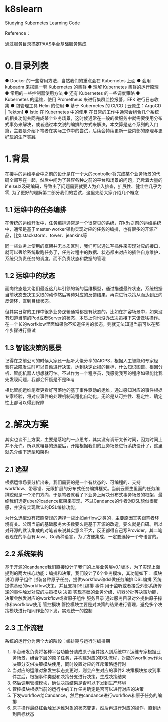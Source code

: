 # k8slearn
Studying Kubernetes Learning Code

Reference：

通过服务目录搞定PAAS平台基础服务集成
# 0.目录列表
● Docker 的一些常用方法，当然我们的重点会在 Kubernetes 上面
● 会用 kubeadm 来搭建一套 Kubernetes 的集群
● 理解 Kubernetes 集群的运行原理 
● 常用的一些控制器使用方法
● 还有 Kubernetes 的一些调度策略
● Kubernetes 的运维，使用 Prometheus 来进行集群监控报警，EFK 进行日志收集
● 包管理工具 Helm 的使用
● 基于 Kubernetes 的 CI/CD [ 云原生：ArgoCD | Tekton]
● Istio 在 Kubernetes 中的使用
在日常的工作中通常会组合几个系统的相关功能共同完成某个业务场景，这时候通常在一般的微服务中就需要使用分布式事务来解决，或者通过本文说的编排的方式来解决，本文算是这个系列的入门篇，主要是介绍下笔者在实际工作中的尝试，后续会持续更新一些内部的原理与更好玩的生产实践
# 1.背景
在接手的运维平台中之前的设计是在一个大的controller将完成某个业务场景的代码全部写在一起，然后中间为了兼容各种之前的平台和场景的问题，充斥着大量的if else以及硬编码，导致出了问题需要就要人为介入排查，扩展性、健壮性几乎为零, 为了更好的理解第二部分我们的尝试，这里先给大家介绍几个概念
## 1.1 运维中的任务编排
在传统的运维开发中，任务编排通常是一个很常见的系统，在k8s之前的运维系统中，通常是基于master-worker架构实现对应的任务的编排，也有很多的开源产品，比如stackstorm、tower、jeankins等

同一些业务上使用的框架并无本质区别，我们可以通过写插件来实现对应的接口，就可以丢给系统取跑任务了，任务过程中的数据、状态都由对应的插件自身维护，系统只负责任务的调度，而不负责状态和数据的管理
## 1.2 运维中的状态
面向终态是大佬们最近这几年引领的新的运维模型，通过描述最终状态，系统根据当前状态去决策采取的动作然后等待对应的反馈结果，再次进行决策从而达到正向反馈环，直到目标状态。

但其实日常的工作中很多业务逻辑通常都是有状态的。比如在扩容场景中，如果没有知道当前的Pod或者Server的状态，本质上你也没办法决策接下来该做啥操作。在一个长的worfklow里面如果你不知道任务的状态，则就无法知道当前可以在那个步骤进行重试
## 1.3 智能决策的愿景
记得在之前公司的时候大家还一起听大佬分享的AIOPS，根据人工智能和专家经验在故障发生时可以自动进行决策，达到快速止损的目标，什么知识图谱、根因分析、智能机器人想想就可怕。不过作为一个程序员，我感觉我写的程序如果能比我先发现问题，我都会怀疑是不是Bug

相比智能运维笔者更看好可落地的基于事件驱动的运维，通过感知对应的事件根据专家经验，将对应事件的处理机制流程化自动化，无论是从可控性、稳定性、确定性上都可以得到保障
# 2.解决方案
其实也谈不上方案，主要是落地的一点思考，其实没有调研太长时间，因为时间上并不允许。所以就粗暴的选型后，开始根据我们的业务场景进行系统设计了，这里就先介绍下选型和架构
## 2.1 选型
根据运维场景分析出来，我们需要的是一个有状态的、可编程的、支持workflow、带容错、无限扩展的分布式任务编排框架。当前云原生里面的任务编排貌似是一个冷门方向，于是笔者就看了下业务上解决分布式事务场景的框架，最终我们选定uber的cadence框架来实现，不过Candance的作者对DSL貌似很反感，并没有实现默认的DSL编排功能。

为什么选型没有按照常规的选择一些比如airflow之类的，主要原因其实跟笔者环境有关。公司当前的基础服务大多数要么是基于开源的改造，要么就是自研。所以对开源的默认集成的对笔者来说其实意义不大，反正都得自己写Provider。其二笔者现在的平台有Java、Go两种语言，为了方便集成，一定要选择一个夸语言的。
## 2.2 系统架构

基于开源的candance我们直接设计了我们的上层业务层v0.1版本，为了实现上面提到的两大核心功能：编排和决策，我们设计了6个业务模块，其功能如下：
模块	    说明 
原子组件	 封装各种原子任务，提供workflow和dsl做任务编排 
DSL编排	    系统提供基础的workflow决策，并且支持DSL编排 
事件	    用于监听或者接受外部系统传递的事件触发对应的决策模块 
决策	    实现基础的业务分级、机器分批等决策功能，决策会触发对应的workflow或者原子组件 
服务目录	通过服务目录对外提供原子操作和worfklow使用 
管控模块	管控模块主要是对决策的结果进行管理，避免多个决策模块进行相同作业的下发，实现统一的控制 
## 2.3 工作流程

系统的运行分为两个大的阶段：编排期与运行时编排期
1. 平台研发负责将各种平台功能分装成原子组件接入到系统中2.运维专家根据业务场景，组合下层的原子任务，并构建对应的DSL流程，对应的worfklow作为决策分支供决策模块使用，同时设置对应的互斥策略运行时
2. 当对应的运维对象发生状态变更时，则会产生对应的事件2.决策模块接收到事件之后，根据事件类型和决策分支进行决策，生成决策结果
3. 然后调用管控模块，确认决策结果是否可以下发到生产环境
4. 管控模块根据当前的运行中的工作任务确定是否可以进行对应的决策
5. 下发workflow给Candance，然后由candance进行workflow和原子任务的编排
6. 原子操作最终红会触发运维对象的状态变更，然后再进行对应的操作，直到达到目标状态
